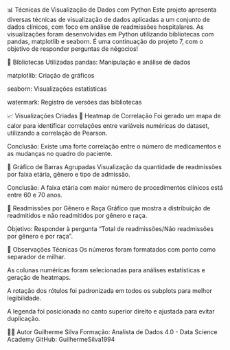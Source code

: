 📊 Técnicas de Visualização de Dados com Python
Este projeto apresenta diversas técnicas de visualização de dados aplicadas a um conjunto de dados clínicos, com foco em análise de readmissões hospitalares. As visualizações foram desenvolvidas em Python utilizando bibliotecas com pandas, matplotlib e seaborn. É uma continuação do projeto 7, com o objetivo de responder perguntas de négocios!

🧰 Bibliotecas Utilizadas
pandas: Manipulação e análise de dados

matplotlib: Criação de gráficos

seaborn: Visualizações estatísticas

watermark: Registro de versões das bibliotecas

📈 Visualizações Criadas
🔹 Heatmap de Correlação
Foi gerado um mapa de calor para identificar correlações entre variáveis numéricas do dataset, utilizando a correlação de Pearson.

Conclusão: Existe uma forte correlação entre o número de medicamentos e as mudanças no quadro do paciente.

🔹 Gráfico de Barras Agrupadas
Visualização da quantidade de readmissões por faixa etária, gênero e tipo de admissão.

Conclusão: A faixa etária com maior número de procedimentos clínicos está entre 60 e 70 anos.

🔹 Readmissões por Gênero e Raça
Gráfico que mostra a distribuição de readmitidos e não readmitidos por gênero e raça.

Objetivo: Responder à pergunta “Total de readmissões/Não readmissões por gênero e por raça”.

📌 Observações Técnicas
Os números foram formatados com ponto como separador de milhar.

As colunas numéricas foram selecionadas para análises estatísticas e geração de heatmaps.

A rotação dos rótulos foi padronizada em todos os subplots para melhor legibilidade.

A legenda foi posicionada no canto superior direito e ajustada para evitar duplicação.

🧑‍💻 Autor
Guilherme Silva Formação: Analista de Dados 4.0 - Data Science Academy GitHub: GuilhermeSilva1994

